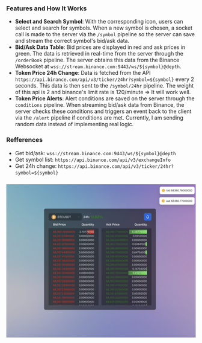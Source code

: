
### Features and How It Works
-   **Select and Search Symbol**: With the corresponding icon, users can select and search for symbols. When a new symbol is chosen, a socket call is made to the server via the `/symbol` pipeline so the server can save and stream the correct symbol's bid/ask data.
-   **Bid/Ask Data Table**: Bid prices are displayed in red and ask prices in green. The data is retrieved in real-time from the server through the `/orderBook` pipeline. The server obtains this data from the Binance Websocket at `wss://stream.binance.com:9443/ws/${symbol}@depth`.
-   **Token Price 24h Change**: Data is fetched from the API `https://api.binance.com/api/v3/ticker/24hr?symbol=${symbol}` every 2 seconds. This data is then sent to the `/symbol/24hr` pipeline. The weight of this api is 2 and binance's limit rate is 120/minute => It will work well.
-   **Token Price Alerts**: Alert conditions are saved on the server through the `conditions` pipeline. When streaming bid/ask data from Binance, the server checks these conditions and triggers an event back to the client via the `/alert` pipeline if conditions are met. Currently, I am sending random data instead of implementing real logic.

### Refferences
- Get bid/ask: `wss://stream.binance.com:9443/ws/${symbol}@depth`
- Get symbol list: `https://api.binance.com/api/v3/exchangeInfo`
- Get 24h change: `https://api.binance.com/api/v3/ticker/24hr?symbol=${symbol}`

###
![alt text](image.png)
